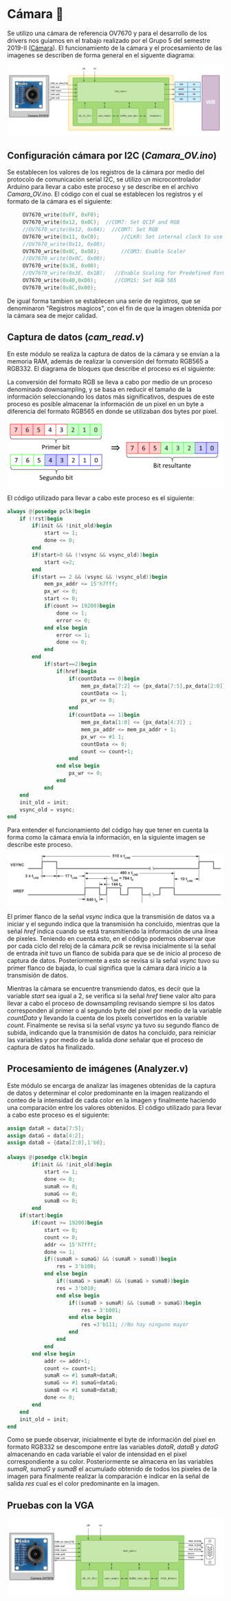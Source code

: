 # Cámara 📸
Se utilizo una cámara de referencia OV7670 y para el desarrollo de los drivers nos guiamos en el trabajo realizado por el Grupo 5 del semestre 2019-II ([Cámara](https://github.com/unal-edigital1-2019-2/work04-proyectofinal-grupo-05-1)). El funcionamiento de la cámara y el procesamiento de las imagenes se describen de forma general en el siguente diagrama:

![Screenshot](/Imagenes/camara1.png)

## Configuración cámara por I2C (*Camara_OV.ino*)
Se establecen los valores de los registros de la cámara por medio del protocolo de comunicación serial I2C, se utilizo un microcontrolador Arduino para llevar a cabo este proceso y se describe en el archivo *Camara_OV.ino*. El código con el cual se establecen los registros y el formato de la cámara es el siguiente:
```c
     OV7670_write(0xFF, 0xF0); 
     OV7670_write(0x12, 0x0C);  //COM7: Set QCIF and RGB
     //OV7670_write(0x12, 0x04);  //COM7: Set RGB
     OV7670_write(0x11, 0xC0);       //CLKR: Set internal clock to use external clock
     //OV7670_write(0x11, 0x80);    
     OV7670_write(0x0C, 0x08);       //COM3: Enable Scaler
     //OV7670_write(0x0C, 0x00);
     OV7670_write(0x3E, 0x00);
     //OV7670_write(0x3E, 0x1B);   //Enable Scaling for Predefined Formats using COM14
     OV7670_write(0x40,0xD0);      //COM15: Set RGB 565
     OV7670_write(0x8C,0x00);
```
De igual forma tambien se establecen una serie de registros, que se denominaron "Registros magicos", con el fin de que la imagen obtenida por la cámara sea de mejor calidad.

## Captura de datos (*cam_read.v*)
En este módulo se realiza la captura de datos de la cámara y se envían a la memoria RAM, además de realizar la conversión del formato RGB565 a RGB332. El diagrama de bloques que describe el proceso es el siguiente:

La conversión del formato RGB se lleva a cabo por medio de un proceso denominado downsampling, y se basa en reducir el tamaño de la información seleccionando los datos más significativos, despues de este proceso es posible almacenar la información de un pixel en un byte a diferencia del formato RGB565 en donde se utilizaban dos bytes por pixel.

![Screenshot](/Imagenes/camara3.PNG)

El código utilizado para llevar a cabo este proceso es el siguiente:
```verilog
always @(posedge pclk)begin
	if (!rst)begin
		if(init && !init_old)begin
			start <= 1;
			done <= 0;
		end
		if(start>0 && (!vsync && vsync_old))begin
			start <=2;
		end
		if(start == 2 && (vsync && !vsync_old))begin
			mem_px_addr <= 15'h7fff;
			px_wr <= 0;
			start <= 0;
			if(count >= 19200)begin
				done <= 1;
				error <= 0;
			end else begin
				error <= 1;
				done <= 0;
			end
		end
			if(start==2)begin
				if(href)begin
					if(countData == 0)begin
						mem_px_data[7:2] <= {px_data[7:5],px_data[2:0]} ;
						countData <= 1;
						px_wr <= 0;
					end
					if(countData == 1)begin
						mem_px_data[1:0] <= {px_data[4:3]} ;
						mem_px_addr <= mem_px_addr + 1;
						px_wr <= #1 1;
						countData <= 0;
						count <= count+1;
					end
				end else begin
					px_wr <= 0;
				end
			end 
	end
	init_old = init;
	vsync_old = vsync;
end
```
Para entender el funcionamiento del código hay que tener en cuenta la forma como la cámara envía la información, en la siguiente imagen se describe este proceso.

![Screenshot](/Imagenes/camara4.PNG)

El primer flanco de la señal *vsync* indica que la transmisión de datos va a iniciar y el segundo indica que la transmisión ha concluido, mientras que la señal *href* indica cuando se está transmitiendo la información de una línea de pixeles. Teniendo en cuenta esto, en el código podemos observar que por cada ciclo del reloj de la cámara *pclk* se revisa inicialmente si la señal de entrada *init* tuvo un flanco de subida para que se de inicio al proceso de captura de datos. Posteriormente a esto se revisa si la señal *vsync* tuvo su primer flanco de bajada, lo cual significa que la cámara dará inicio a la transmisión de datos. 

Mientras la cámara se encuentre transmiendo datos, es decír que la variable *start* sea igual a 2, se verifica si la señal *href* tiene valor alto para llevar a cabo el proceso de downsampling  revisando siempre si los datos corresponden al primer o al segundo byte del pixel por medio de la variable *countData* y llevando la cuenta de los pixels convertidos en la variable *count*. Finalmente se revisa si la señal *vsync* ya tuvo su segundo flanco de subida, indicando que la transmisión de datos ha concluido, para reiniciar las variables y por medio de la salida *done* señalar que el proceso de captura de datos ha finalizado.   

## Procesamiento de imágenes (Analyzer.v)

Este módulo se encarga de analizar las imagenes obtenidas de la captura de datos y determinar el color predominante en la imagen realizando el conteo de la intensidad de cada color en la imagen y finalmente haciendo una comparación entre los valores obtenidos. El código utilizado para llevar a cabo este proceso es el siguiente: 

```verilog
assign dataR = data[7:5];
assign dataG = data[4:2];
assign dataB = {data[2:0],1'b0};

always @(posedge clk)begin
		if(init && !init_old)begin
			start <= 1;
			done <= 0;
			sumaR <= 0;
			sumaG <= 0;
			sumaB <= 0;
		end
	if(start)begin
		if(count >= 19200)begin
			start <= 0;
			count <= 0;
			addr <= 15'h7fff;
			done <= 1;
			if((sumaR > sumaG) && (sumaR > sumaB))begin
				res = 3'b100;
			end else begin
				if((sumaG > sumaR) && (sumaG > sumaB))begin
				res = 3'b010;
				end else begin
					if((sumaB > sumaR) && (sumaB > sumaG))begin
						res = 3'b001;
					end else begin
						res =3'b111; //No hay ninguno mayor
					end
				end
			end
		end else begin
			addr <= addr+1;
			count <= count+1;
			sumaR <= #1 sumaR+dataR;
			sumaG <= #1 sumaG+dataG;
			sumaB <= #1 sumaB+dataB;
			done <= 0;
		end
	end 
	init_old = init;
end
```
Como se puede observar, inicialmente el byte de información del pixel en formato RGB332 se descompone entre las variables *dataR*, *dataB* y *dataG* almacenando en cada variable el valor de intensidad en el pixel correspondiente a su color. Posteriormente se almacena en las variables *sumaR*, *sumaG* y *sumaB* el acumulado obtenido de todos los pixeles de la imagen para finalmente realizar la comparación e indicar en la señal de salida *res* cual es el color predominante en la imagen.  

## Pruebas con la VGA
![Screenshot](/Imagenes/camara2.png)




